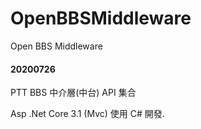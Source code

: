 # OpenBBSMiddleware
Open BBS Middleware

#### 20200726

PTT BBS 中介層(中台) API 集合

Asp .Net Core 3.1 (Mvc) 使用 C# 開發.
